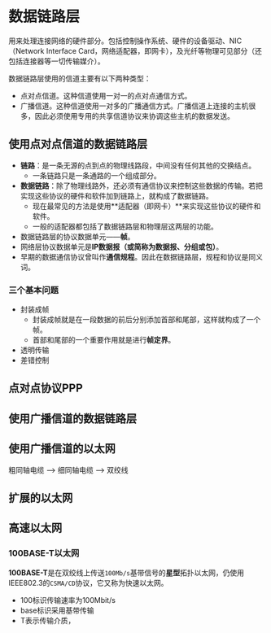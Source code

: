 # 数据链路层 #
用来处理连接网络的硬件部分。包括控制操作系统、硬件的设备驱动、NIC（Network Interface Card，网络适配器，即网卡），及光纤等物理可见部分（还包括连接器等一切传输媒介）。

数据链路层使用的信道主要有以下两种类型：

- 点对点信道。这种信道使用一对一的点对点通信方式。
- 广播信道。这种信道使用一对多的广播通信方式。广播信道上连接的主机很多，因此必须使用专用的共享信道协议来协调这些主机的数据发送。
## 使用点对点信道的数据链路层 ##
- **链路**：是一条无源的点到点的物理线路段，中间没有任何其他的交换结点。
	- 一条链路只是一条通路的一个组成部分。
- **数据链路**：除了物理线路外，还必须有通信协议来控制这些数据的传输。若把实现这些协议的硬件和软件加到链路上，就构成了数据链路。
	- 现在最常见的方法是使用**适配器（即网卡）**来实现这些协议的硬件和软件。
	- 一般的适配器都包括了数据链路层和物理层这两层的功能。
- 数据链路层的协议数据单元——**帧**。
- 网络层协议数据单元是**IP数据报（或简称为数据报、分组或包）**。
- 早期的数据通信协议曾叫作**通信规程**。因此在数据链路层，规程和协议是同义词。

### 三个基本问题 ###
- 封装成帧
	- 封装成帧就是在一段数据的前后分别添加首部和尾部，这样就构成了一个帧。
	- 首部和尾部的一个重要作用就是进行**帧定界**。
- 透明传输
- 差错控制
## 点对点协议PPP ##
## 使用广播信道的数据链路层 ##
## 使用广播信道的以太网 ##
粗同轴电缆 ——> 细同轴电缆 ——> 双绞线
## 扩展的以太网 ##

## 高速以太网 ##
### 100BASE-T以太网 ###
**100BASE-T**是在双绞线上传送`100Mb/s`基带信号的**星型**拓扑以太网，仍使用IEEE802.3的`CSMA/CD`协议，它又称为快速以太网。

- 100标识传输速率为100Mbit/s
- base标识采用基带传输
- T表示传输介质，